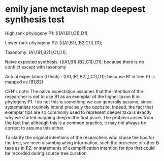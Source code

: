 # emily jane mctavish map deepest synthesis test


High rank phylogeny P1: (((A1,B1),C1),D1);

Lower rank phylogeny P2: (((A1,B1),(B2,C1)),D1);

Taxonomy: (A1,(B1,B2)),C1,D1);

Naive expected synthesis: (((A1,B1),(B2,C1)),D1); because there is no conflict except with taxonomy

Actual expectation (I think) : ((A1,(B1,B2),),C1),D1); because B1 in tree P1 is mapped as (B1,B2)

CEH's note: The naive expectation assumes that the intention of the researcher is *not* to use B1 as an exemplar of the higher taxon B in phylogeny P1. I do not this is something we can generally assume, since systematists routinely intend precisely the opposite. Indeed, the fact that exemplar tips are so commonly used to represent deeper taxa is exactly why we started mapping deep in the first place. The problem arises from the fact that although this is a common practice, it may not always be correct to assume this either.

To clarify the original intentions of the researchers who chose the tips for the tree, we need disambiguating information, such the presence of other B taxa as in P2, or statements of exemplification intention for tips that could be recorded during source tree curation.
